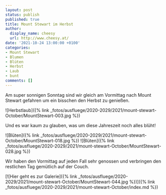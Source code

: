 ```yaml
---
layout: post
status: publish
published: true
title: Mount Stewart im Herbst
author:
  display_name: cheesy
  url: http://www.cheesy.at/
date: '2021-10-24 13:00:00 +0100'
categories:
- Mount Stewart
- Blumen
- Blüten
- Herbst
- Laub
- bunt
comments: []
---
```


<!-- Guide to Markdown: https://guides.github.com/features/mastering-markdown/ -->

Am super sonnigen Sonntag sind wir gleich am Vormittag nach Mount Stewart gefahren um ein bisschen den Herbst zu genießen.

![Herbstlaub]({% link _fotos/ausfluege/2020-2029/2021/mount-stewart-October/MountStewart-003.jpg %})

Und es war kaum zu glauben, was um diese Jahreszeit noch alles blüht!

![Blüten]({% link _fotos/ausfluege/2020-2029/2021/mount-stewart-October/MountStewart-018.jpg %})
![Blüten]({% link _fotos/ausfluege/2020-2029/2021/mount-stewart-October/MountStewart-028.jpg %})

Wir haben den Vormittag auf jeden Fall sehr genossen und verbringen den restlichen Tag gemütlich auf der Couch.


[![Hier geht es zur Galerie]({% link _fotos/ausfluege/2020-2029/2021/mount-stewart-October/MountStewart-044.jpg %})]({% link _fotos/ausfluege/2020-2029/2021/mount-stewart-October/index.md %})
